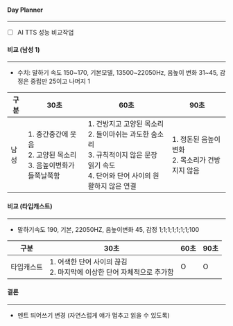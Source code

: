 
#### Day Planner
---
- [ ] AI TTS 성능 비교작업


#### 비교 (남성 1)
---
- 수치: 말하기 속도 150~170, 기본모델, 13500~22050Hz, 음높이 변화 31~45, 감정은 중립만 25이고 나머지 1

| 구분  | 30초                                          | 60초                                                                                     | 90초                              |
| --- | -------------------------------------------- | --------------------------------------------------------------------------------------- | -------------------------------- |
| 남성  | 1. 중간중간에 웃음<br>2. 고양된 목소리<br>3. 음높이변화가 들쭉날쭉함 | 1. 건방지고 고양된 목소리<br>2. 들이마쉬는 과도한 숨소리<br>3. 규칙적이지 않은 문장 읽기 속도<br>4. 단어와 단어 사이의 원활하지 않은 연결 | 1. 정돈된 음높이 변화<br>2. 목소리가 건방지지 않음 |


#### 비교 (타입캐스트)
---
- 말하기속도 190, 기본, 22050HZ, 음높이변화 45, 감정 1;1;1;1;1;1;1;100

| 구분    | 30초                                              | 60초 | 90초 |
| ----- | ------------------------------------------------ | --- | --- |
| 타입캐스트 | 1. 어색한 단어 사이의 끊김<br>2. 마지막에 이상한 단어 자체적으로 추가함<br> | O   | O   |


#### 결론 
---
- 멘트 띄어쓰기 변경 (자연스럽게 얘가 멈추고 읽을 수 있도록)